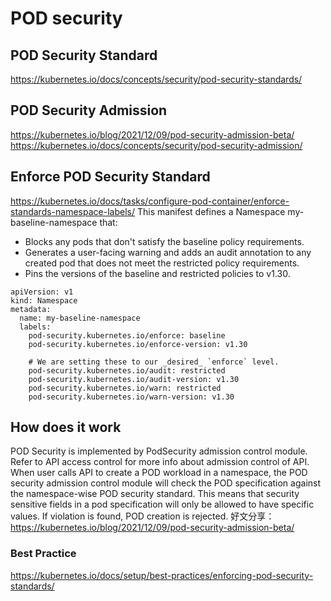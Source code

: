 # POD security
## POD Security Standard
https://kubernetes.io/docs/concepts/security/pod-security-standards/

## POD Security Admission
https://kubernetes.io/blog/2021/12/09/pod-security-admission-beta/
https://kubernetes.io/docs/concepts/security/pod-security-admission/

## Enforce POD Security Standard
https://kubernetes.io/docs/tasks/configure-pod-container/enforce-standards-namespace-labels/
This manifest defines a Namespace my-baseline-namespace that:

* Blocks any pods that don't satisfy the baseline policy requirements.
* Generates a user-facing warning and adds an audit annotation to any created pod that does not meet the restricted policy requirements.
* Pins the versions of the baseline and restricted policies to v1.30.
```
apiVersion: v1
kind: Namespace
metadata:
  name: my-baseline-namespace
  labels:
    pod-security.kubernetes.io/enforce: baseline
    pod-security.kubernetes.io/enforce-version: v1.30

    # We are setting these to our _desired_ `enforce` level.
    pod-security.kubernetes.io/audit: restricted
    pod-security.kubernetes.io/audit-version: v1.30
    pod-security.kubernetes.io/warn: restricted
    pod-security.kubernetes.io/warn-version: v1.30
```


## How does it work
POD Security is implemented by PodSecurity admission control module. Refer to API access control for more info about admission control of API. 
When user calls API to create a POD workload in a namespace, the POD security admission control module will check the POD specification against the namespace-wise POD security standard. This means that security sensitive fields in a pod specification will only be allowed to have specific values. If violation is found, POD creation is rejected.
好文分享：https://kubernetes.io/blog/2021/12/09/pod-security-admission-beta/

### Best Practice
https://kubernetes.io/docs/setup/best-practices/enforcing-pod-security-standards/
